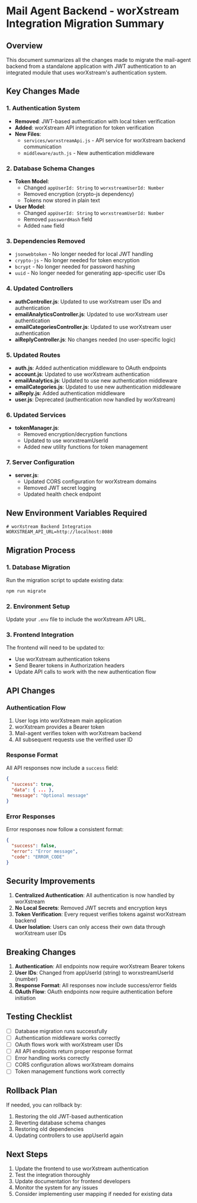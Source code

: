 # Mail Agent Backend - worXstream Integration Migration Summary

## Overview
This document summarizes all the changes made to migrate the mail-agent backend from a standalone application with JWT authentication to an integrated module that uses worXstream's authentication system.

## Key Changes Made

### 1. Authentication System
- **Removed**: JWT-based authentication with local token verification
- **Added**: worXstream API integration for token verification
- **New Files**: 
  - `services/worxstreamApi.js` - API service for worXstream backend communication
  - `middleware/auth.js` - New authentication middleware

### 2. Database Schema Changes
- **Token Model**: 
  - Changed `appUserId: String` to `worxstreamUserId: Number`
  - Removed encryption (crypto-js dependency)
  - Tokens now stored in plain text
- **User Model**:
  - Changed `appUserId: String` to `worxstreamUserId: Number`
  - Removed `passwordHash` field
  - Added `name` field

### 3. Dependencies Removed
- `jsonwebtoken` - No longer needed for local JWT handling
- `crypto-js` - No longer needed for token encryption
- `bcrypt` - No longer needed for password hashing
- `uuid` - No longer needed for generating app-specific user IDs

### 4. Updated Controllers
- **authController.js**: Updated to use worXstream user IDs and authentication
- **emailAnalyticsController.js**: Updated to use worXstream user authentication
- **emailCategoriesController.js**: Updated to use worXstream user authentication
- **aiReplyController.js**: No changes needed (no user-specific logic)

### 5. Updated Routes
- **auth.js**: Added authentication middleware to OAuth endpoints
- **account.js**: Updated to use worXstream authentication
- **emailAnalytics.js**: Updated to use new authentication middleware
- **emailCategories.js**: Updated to use new authentication middleware
- **aiReply.js**: Added authentication middleware
- **user.js**: Deprecated (authentication now handled by worXstream)

### 6. Updated Services
- **tokenManager.js**: 
  - Removed encryption/decryption functions
  - Updated to use worxstreamUserId
  - Added new utility functions for token management

### 7. Server Configuration
- **server.js**: 
  - Updated CORS configuration for worXstream domains
  - Removed JWT secret logging
  - Updated health check endpoint

## New Environment Variables Required

```env
# worXstream Backend Integration
WORXSTREAM_API_URL=http://localhost:8080
```

## Migration Process

### 1. Database Migration
Run the migration script to update existing data:
```bash
npm run migrate
```

### 2. Environment Setup
Update your `.env` file to include the worXstream API URL.

### 3. Frontend Integration
The frontend will need to be updated to:
- Use worXstream authentication tokens
- Send Bearer tokens in Authorization headers
- Update API calls to work with the new authentication flow

## API Changes

### Authentication Flow
1. User logs into worXstream main application
2. worXstream provides a Bearer token
3. Mail-agent verifies token with worXstream backend
4. All subsequent requests use the verified user ID

### Response Format
All API responses now include a `success` field:
```json
{
  "success": true,
  "data": { ... },
  "message": "Optional message"
}
```

### Error Responses
Error responses now follow a consistent format:
```json
{
  "success": false,
  "error": "Error message",
  "code": "ERROR_CODE"
}
```

## Security Improvements

1. **Centralized Authentication**: All authentication is now handled by worXstream
2. **No Local Secrets**: Removed JWT secrets and encryption keys
3. **Token Verification**: Every request verifies tokens against worXstream backend
4. **User Isolation**: Users can only access their own data through worXstream user IDs

## Breaking Changes

1. **Authentication**: All endpoints now require worXstream Bearer tokens
2. **User IDs**: Changed from appUserId (string) to worxstreamUserId (number)
3. **Response Format**: All responses now include success/error fields
4. **OAuth Flow**: OAuth endpoints now require authentication before initiation

## Testing Checklist

- [ ] Database migration runs successfully
- [ ] Authentication middleware works correctly
- [ ] OAuth flows work with worXstream user IDs
- [ ] All API endpoints return proper response format
- [ ] Error handling works correctly
- [ ] CORS configuration allows worXstream domains
- [ ] Token management functions work correctly

## Rollback Plan

If needed, you can rollback by:
1. Restoring the old JWT-based authentication
2. Reverting database schema changes
3. Restoring old dependencies
4. Updating controllers to use appUserId again

## Next Steps

1. Update the frontend to use worXstream authentication
2. Test the integration thoroughly
3. Update documentation for frontend developers
4. Monitor the system for any issues
5. Consider implementing user mapping if needed for existing data 
